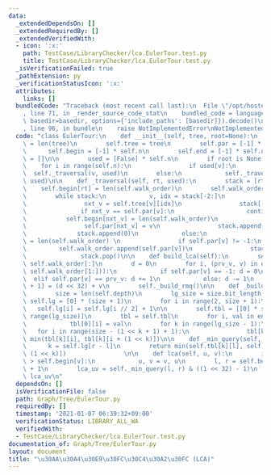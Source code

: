 ```yaml
---
data:
  _extendedDependsOn: []
  _extendedRequiredBy: []
  _extendedVerifiedWith:
  - icon: ':x:'
    path: TestCase/LibraryChecker/lca.EulerTour.test.py
    title: TestCase/LibraryChecker/lca.EulerTour.test.py
  _isVerificationFailed: true
  _pathExtension: py
  _verificationStatusIcon: ':x:'
  attributes:
    links: []
  bundledCode: "Traceback (most recent call last):\n  File \"/opt/hostedtoolcache/Python/3.9.1/x64/lib/python3.9/site-packages/onlinejudge_verify/documentation/build.py\"\
    , line 71, in _render_source_code_stat\n    bundled_code = language.bundle(stat.path,\
    \ basedir=basedir, options={'include_paths': [basedir]}).decode()\n  File \"/opt/hostedtoolcache/Python/3.9.1/x64/lib/python3.9/site-packages/onlinejudge_verify/languages/python.py\"\
    , line 96, in bundle\n    raise NotImplementedError\nNotImplementedError\n"
  code: "class EulerTour:\n    def __init__(self, tree, root=None):\n        self.n\
    \ = len(tree)\n        self.tree = tree\n        self.par = [-1] * self.n\n  \
    \      self.begin = [-1] * self.n\n        self.end = [-1] * self.n\n        self.walk_order\
    \ = []\n\n        used = [False] * self.n\n        if root is None:\n        \
    \    for i in range(self.n):\n                if used[v]:\n                  \
    \  self._traversal(v, used)\n        else:\n            self._traversal(root,\
    \ used)\n\n    def _traversal(self, rt, used):\n        stack = [rt, 0]\n    \
    \    self.begin[rt] = len(self.walk_order)\n        self.walk_order.append(rt)\n\
    \        while stack:\n            v, idx = stack[-2:]\n            if idx < len(self.tree[v]):\n\
    \                nxt_v = self.tree[v][idx]\n                stack[-1] += 1\n \
    \               if nxt_v == self.par[v]:\n                    continue\n     \
    \           self.begin[nxt_v] = len(self.walk_order)\n                self.walk_order.append(nxt_v)\n\
    \                self.par[nxt_v] = v\n                stack.append(nxt_v)\n  \
    \              stack.append(0)\n            else:\n                self.end[v]\
    \ = len(self.walk_order) \n                if self.par[v] != -1:\n           \
    \         self.walk_order.append(self.par[v])\n                stack.pop()\n \
    \               stack.pop()\n\n    def build_lca(self):\n        self.depth =\
    \ self.walk_order[:]\n        d = 0\n        for i, (prv_v, v) in enumerate(zip(self.walk_order,\
    \ self.walk_order[1:])):\n            if self.par[v] == -1: d = 0\n          \
    \  elif self.par[v] == prv_v: d += 1\n            else: d -= 1\n            self.depth[i\
    \ + 1] = (d << 32) + v\n        self._build_rmq()\n\n    def _build_rmq(self):\n\
    \        size = len(self.depth)\n        lg_size = size.bit_length()\n       \
    \ self.lg = [0] * (size + 1)\n        for i in range(2, size + 1):\n         \
    \   self.lg[i] = self.lg[i // 2] + 1\n\n        self.tbl = [[0] * size for _ in\
    \ range(lg_size)]\n        tbl = self.tbl\n        for i, val in enumerate(self.depth):\n\
    \            tbl[0][i] = val\n        for k in range(lg_size - 1):\n         \
    \   for i in range(size - (1 << k + 1) + 1):\n                tbl[k + 1][i] =\
    \ min(tbl[k][i], tbl[k][i + (1 << k)])\n\n    def _min_query(self, l, r):\n  \
    \      k = self.lg[r - l]\n        return min(self.tbl[k][l], self.tbl[k][r -\
    \ (1 << k)])                \n\n    def lca(self, u, v):\n        if self.begin[u]\
    \ > self.begin[v]:\n            u, v = v, u\n        l, r = self.begin[u], self.begin[v]\
    \ + 1\n        lca_uv = self._min_query(l, r) & ((1 << 32) - 1)\n        return\
    \ lca_uv\n"
  dependsOn: []
  isVerificationFile: false
  path: Graph/Tree/EulerTour.py
  requiredBy: []
  timestamp: '2021-01-07 06:39:32+09:00'
  verificationStatus: LIBRARY_ALL_WA
  verifiedWith:
  - TestCase/LibraryChecker/lca.EulerTour.test.py
documentation_of: Graph/Tree/EulerTour.py
layout: document
title: "\u30AA\u30A4\u30E9\u30FC\u30C4\u30A2\u30FC (LCA)"
---
```

